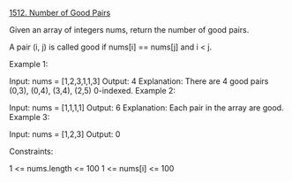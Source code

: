 [1512. Number of Good Pairs](https://leetcode.com/problems/number-of-good-pairs/description/?envType=problem-list-v2&envId=m0rl0k6e)

Given an array of integers nums, return the number of good pairs.

A pair (i, j) is called good if nums[i] == nums[j] and i < j.

Example 1:

Input: nums = [1,2,3,1,1,3]
Output: 4
Explanation: There are 4 good pairs (0,3), (0,4), (3,4), (2,5) 0-indexed.
Example 2:

Input: nums = [1,1,1,1]
Output: 6
Explanation: Each pair in the array are good.
Example 3:

Input: nums = [1,2,3]
Output: 0

Constraints:

1 <= nums.length <= 100
1 <= nums[i] <= 100
